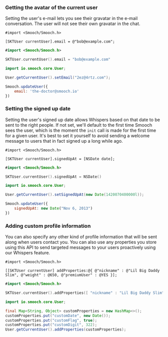 ### Getting the avatar of the current user

Setting the user's e-mail lets you see their gravatar in the e-mail conversation. The user will not see their own gravatar in the chat.

```objective_c
#import <Smooch/Smooch.h>

[SKTUser currentUser].email = @"bob@example.com";
```
```swift
#import <Smooch/Smooch.h>

SKTUser.currentUser().email = "bob@example.com"
```
```java
import io.smooch.core.User;

User.getCurrentUser().setEmail("2ez@4rtz.com");
```
```javascript
Smooch.updateUser({
    email: 'the-doctor@smooch.io'
})
```

### Setting the signed up date

Setting the user's signed up date allows Whispers based on that date to be sent to the right people. If not set, we'll default to the first time Smooch sees the user, which is the moment the `init` call is made for the first time for a given user. It's best to set it yourself to avoid sending a welcome message to users that in fact signed up a long while ago.

```objective_c
#import <Smooch/Smooch.h>

[SKTUser currentUser].signedUpAt = [NSDate date];
```
```swift
#import <Smooch/Smooch.h>

SKTUser.currentUser().signedUpAt = NSDate()
```
```java
import io.smooch.core.User;

User.getCurrentUser().setSignedUpAt(new Date(1420070400000l));
```
```javascript
Smooch.updateUser({
    signedUpAt: new Date("Nov 6, 2013")
})
```

### Adding custom profile information

You can also specify any other kind of profile information that will be sent along when users contact you. You can also use any properties you store using this API to send targeted messages to your users proactively using our Whispers feature.

```objective_c
#import <Smooch/Smooch.h>

[[SKTUser currentUser] addProperties:@{ @"nickname" : @"Lil Big Daddy Slim", @"weight" : @650, @"premiumUser" : @YES }];
```
```swift
#import <Smooch/Smooch.h>

SKTUser.currentUser().addProperties([ "nickname" : "Lil Big Daddy Slim", "weight" : 650, "premiumUser" : true ])
```
```java
import io.smooch.core.User;

final Map<String, Object> customProperties = new HashMap<>();
customProperties.put("customDate", new Date());
customProperties.put("customFlag", true);
customProperties.put("customDigit", 322);
User.getCurrentUser().addProperties(customProperties);
```
